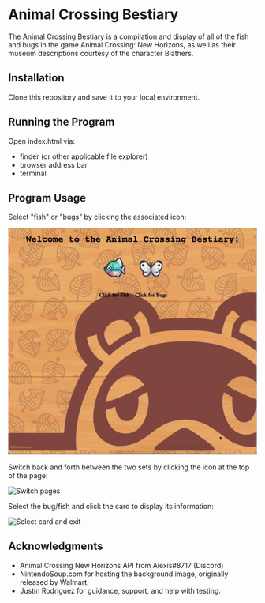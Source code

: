 # Animal Crossing Bestiary

The Animal Crossing Bestiary is a compilation and display of all of the fish and bugs in the game Animal Crossing: New Horizons, as well as their museum descriptions courtesy of the character Blathers.

## Installation

Clone this repository and save it to your local environment.

## Running the Program

Open index.html via:
- finder (or other applicable file explorer)
- browser address bar
- terminal

## Program Usage

Select "fish" or "bugs" by clicking the associated icon:

![Landing page](https://github.com/gasparericmartin/phase-1-project/blob/main/README-assets/landing-page.gif?raw=true)

Switch back and forth between the two sets by clicking the icon at the top of the page:

![Switch pages](https://github.com/gasparericmartin/phase-1-project/blob/main/README-assets/page-switch.gif?raw=true)

Select the bug/fish and click the card to display its information:

![Select card and exit](https://github.com/gasparericmartin/phase-1-project/blob/main/README-assets/select-card+exit.gif?raw=true) 

## Acknowledgments

- Animal Crossing New Horizons API from Alexis#8717 (Discord)
- NintendoSoup.com for hosting the background image, originally released by Walmart.
- Justin Rodriguez for guidance, support, and help with testing.
